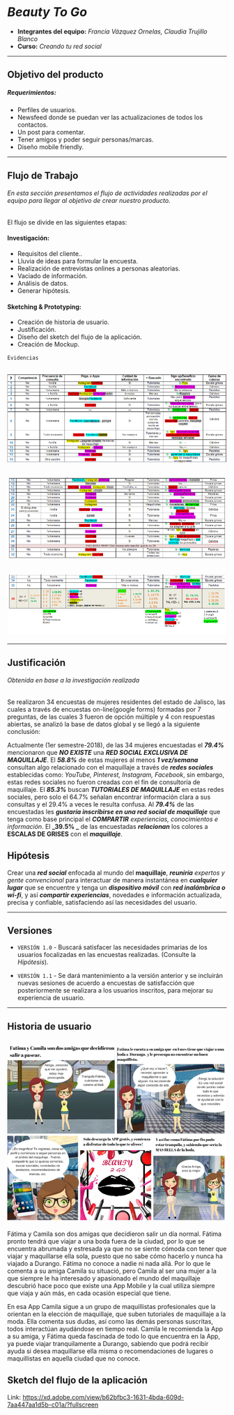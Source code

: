 # _Beauty To Go_

* **Integrantes del equipo:** _Francia Vázquez Ornelas, Claudia Trujillo Blanco_
* **Curso:** _Creando tu red social_
***

## Objetivo del producto
##### Requerimientos:
* Perfiles de usuarios.
* Newsfeed donde se puedan ver las actualizaciones de todos los contactos.
* Un post para comentar.
* Tener amigos y poder seguir personas/marcas.
* Diseño mobile friendly.
-----

## Flujo de Trabajo
###### _En esta sección presentamos el flujo de actividades realizadas por el equipo para llegar al objetivo de crear nuestro producto._

El flujo se divide en las siguientes etapas:

#### Investigación:
- Requisitos del cliente..
- Lluvia de ideas para formular la encuesta.
- Realización de entrevistas onlines a personas aleatorias.
- Vaciado de información.
- Análisis de datos.
- Generar hipótesis.

#### Sketching & Prototyping:

- Creación de historia de usuario.
- Justificación.
- Diseño del sketch del flujo de la aplicación.
- Creación de Mockup.

```
Evidencias
```

![Alt text](assets/images/information_1.png)
---
![Alt text](assets/images/information_2.png)
---
![Alt text](assets/images/information_3.png)
---
   
------

## Justificación
###### _Obtenida en base a la investigación realizada_

Se realizaron 34 encuestas de mujeres residentes del estado de Jalisco, las cuales a través de encuestas on-line(google forms) formadas por 7 preguntas, de las cuales 3 fueron de opción múltiple y 4 con respuestas abiertas, se analizó la base de datos global y se llegó a la siguiente conclusión:

Actualmente (1er semestre-2018), de las 34 mujeres encuestadas el **_79.4%_** mencionaron que **_NO EXISTE_** una **_RED SOCIAL EXCLUSIVA DE MAQUILLAJE_**. El **_58.8%_** de estas mujeres al menos **_1 vez/semana_** consultan algo relacionado con el maquillaje a través de **_redes sociales_** establecidas como: _YouTube, Pinterest, Instagram, Facebook_, sin embargo, estas redes sociales no fueron creadas con el fin de consultoría de maquillaje. El **_85.3%_** buscan **_TUTORIALES DE MAQUILLAJE_** en estas redes sociales, pero  solo el 64.7% señalan encontrar información clara a sus consultas y el 29.4% a veces le resulta confusa. Al **_79.4%_** de las encuestadas les **_gustaría inscribirse en una red social de maquillaje_** que tenga como base principal el **_COMPARTIR_** _experiencias, conocimientos e información_. El **_39.5% _** de las encuestadas **_relacionan_** los colores a **ESCALAS DE GRISES** con el **_maquillaje_**.  


## Hipótesis

Crear una **_red social_** enfocada al mundo del **maquillaje**, **_reuniría_** _expertos y gente convencional_ para interactuar de manera instantánea en **_cualquier lugar_** que se encuentre y tenga un **_dispositivo móvil_** con **_red inalámbrica o wi-fi_**, y así **_compartir experiencias_**, novedades e información actualizada, precisa y confiable, satisfaciendo así las necesidades del usuario.

---
## Versiones

- `VERSIÓN 1.0` -
Buscará satisfacer las necesidades primarias de los usuarios focalizadas en las encuestas realizadas. (Consulte la _Hipótesis_).

- `VERSIÓN 1.1` -
Se dará mantenimiento a la versión anterior y se incluirán nuevas sesiones de acuerdo a encuestas de satisfacción que posteriormente se realizara a los usuarios inscritos, para mejorar su experiencia de usuario.

-------

## Historia de usuario

![Alt text](assets/images/user-history.png)
--
Fátima y Camila son dos amigas que decidieron salir un día normal. Fátima pronto tendrá que viajar a una boda fuera de la ciudad, por lo que se encuentra abrumada y estresada ya que no se siente cómoda con tener que viajar y maquillarse ella sola, puesto que no sabe cómo hacerlo y nunca ha viajado a Durango. Fátima no conoce a nadie ni nada allá. Por lo que le comenta a su amiga Camila su situació, pero Camila al ser una mujer a la que siempre le ha interesado y apasionado el mundo del maquillaje descubrió hace poco que existe una App Mobile y la cual utiliza siempre que viaja y  aún más, en cada ocasión especial que tiene. 

En esa App Camila sigue a un grupo de maquillistas profesionales que la orientan en la elección de maquillaje, que suben tutoriales de maquillaje a la moda. Ella comenta sus dudas, así como  las demás personas suscritas, todos interactúan ayudándose en tiempo real. Camila le recomienda la App a su amiga, y Fátima queda fascinada de todo lo que encuentra en la App, ya puede viajar tranquilamente a Durango, sabiendo que podrá recibir ayuda si desea maquillarse ella misma o  recomendaciones de lugares o maquillistas en aquella ciudad que no conoce.


## Sketch del flujo de la aplicación

Link: https://xd.adobe.com/view/b62bfbc3-1631-4bda-609d-7aa447aa1d5b-c01a/?fullscreen
